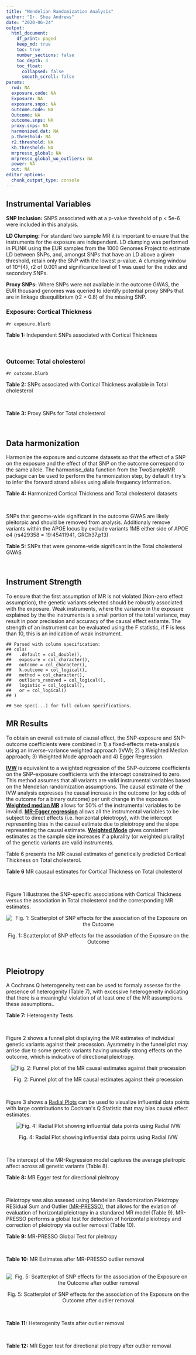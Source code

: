 ```yaml
---
title: "Mendelian Randomization Analysis"
author: "Dr. Shea Andrews"
date: "2020-06-24"
output:
  html_document:
    df_print: paged
    keep_md: true
    toc: true
    number_sections: false
    toc_depth: 4
    toc_float:
      collapsed: false
      smooth_scroll: false
params:
  rwd: NA
  exposure.code: NA
  Exposure: NA
  exposure.snps: NA
  outcome.code: NA
  Outcome: NA
  outcome.snps: NA
  proxy.snps: NA
  harmonized.dat: NA
  p.threshold: NA
  r2.threshold: NA
  kb.threshold: NA
  mrpresso_global: NA
  mrpresso_global_wo_outliers: NA
  power: NA
  out: NA
editor_options:
  chunk_output_type: console
---
```







## Instrumental Variables
**SNP Inclusion:** SNPS associated with at a p-value threshold of p < 5e-6 were included in this analysis.
<br>

**LD Clumping:** For standard two sample MR it is important to ensure that the instruments for the exposure are independent. LD clumping was performed in PLINK using the EUR samples from the 1000 Genomes Project to estimate LD between SNPs, and, amongst SNPs that have an LD above a given threshold, retain only the SNP with the lowest p-value. A clumping window of 10^{4}, r2 of 0.001 and significance level of 1 was used for the index and secondary SNPs.
<br>

**Proxy SNPs:** Where SNPs were not available in the outcome GWAS, the EUR thousand genomes was queried to identify potential proxy SNPs that are in linkage disequilibrium (r2 > 0.8) of the missing SNP.
<br>

### Exposure: Cortical Thickness
`#r exposure.blurb`
<br>

**Table 1:** Independent SNPs associated with Cortical Thickness
<div data-pagedtable="false">
  <script data-pagedtable-source type="application/json">
{"columns":[{"label":["SNP"],"name":[1],"type":["chr"],"align":["left"]},{"label":["CHROM"],"name":[2],"type":["dbl"],"align":["right"]},{"label":["POS"],"name":[3],"type":["dbl"],"align":["right"]},{"label":["REF"],"name":[4],"type":["chr"],"align":["left"]},{"label":["ALT"],"name":[5],"type":["chr"],"align":["left"]},{"label":["AF"],"name":[6],"type":["dbl"],"align":["right"]},{"label":["BETA"],"name":[7],"type":["dbl"],"align":["right"]},{"label":["SE"],"name":[8],"type":["dbl"],"align":["right"]},{"label":["Z"],"name":[9],"type":["dbl"],"align":["right"]},{"label":["P"],"name":[10],"type":["dbl"],"align":["right"]},{"label":["N"],"name":[11],"type":["dbl"],"align":["right"]},{"label":["TRAIT"],"name":[12],"type":["chr"],"align":["left"]}],"data":[{"1":"rs1180331","2":"1","3":"40012184","4":"G","5":"A","6":"0.4610","7":"0.0039","8":"0.0008","9":"4.875000","10":"5.299e-07","11":"32872","12":"Cortical_Thickness"},{"1":"rs556204","2":"1","3":"57595583","4":"G","5":"C","6":"0.1594","7":"-0.0050","8":"0.0010","9":"-5.000000","10":"1.417e-06","11":"32441","12":"Cortical_Thickness"},{"1":"rs2002058","2":"1","3":"58561329","4":"C","5":"T","6":"0.1892","7":"0.0046","8":"0.0010","9":"4.600000","10":"1.289e-06","11":"33089","12":"Cortical_Thickness"},{"1":"rs7549825","2":"1","3":"98554409","4":"A","5":"G","6":"0.3084","7":"0.0040","8":"0.0008","9":"5.000000","10":"2.503e-06","11":"32872","12":"Cortical_Thickness"},{"1":"rs7531555","2":"1","3":"196929310","4":"C","5":"T","6":"0.2386","7":"0.0047","8":"0.0009","9":"5.222222","10":"7.662e-08","11":"32639","12":"Cortical_Thickness"},{"1":"rs6738528","2":"2","3":"27149258","4":"T","5":"A","6":"0.3984","7":"0.0045","8":"0.0008","9":"5.625000","10":"7.324e-09","11":"32872","12":"Cortical_Thickness"},{"1":"rs3770776","2":"2","3":"37150793","4":"A","5":"G","6":"0.4299","7":"0.0039","8":"0.0008","9":"4.875000","10":"3.170e-07","11":"32872","12":"Cortical_Thickness"},{"1":"rs11692435","2":"2","3":"98275354","4":"G","5":"A","6":"0.0910","7":"-0.0091","8":"0.0015","9":"-6.066667","10":"3.179e-10","11":"29128","12":"Cortical_Thickness"},{"1":"rs533577","2":"3","3":"39489651","4":"C","5":"T","6":"0.4935","7":"-0.0050","8":"0.0008","9":"-6.250000","10":"8.426e-11","11":"32872","12":"Cortical_Thickness"},{"1":"rs11708974","2":"3","3":"64395184","4":"C","5":"T","6":"0.4778","7":"0.0035","8":"0.0008","9":"4.375000","10":"4.070e-06","11":"32872","12":"Cortical_Thickness"},{"1":"rs2636563","2":"3","3":"183939044","4":"G","5":"C","6":"0.2416","7":"0.0044","8":"0.0009","9":"4.888889","10":"2.299e-06","11":"31046","12":"Cortical_Thickness"},{"1":"rs10016059","2":"4","3":"2405007","4":"T","5":"C","6":"0.3379","7":"0.0038","8":"0.0008","9":"4.750000","10":"4.994e-06","11":"32441","12":"Cortical_Thickness"},{"1":"rs7657284","2":"4","3":"39688694","4":"A","5":"C","6":"0.2465","7":"0.0044","8":"0.0009","9":"4.888890","10":"2.680e-07","11":"32872","12":"Cortical_Thickness"},{"1":"rs7683042","2":"4","3":"46999235","4":"A","5":"G","6":"0.4028","7":"-0.0036","8":"0.0008","9":"-4.500000","10":"3.852e-06","11":"32872","12":"Cortical_Thickness"},{"1":"rs13107325","2":"4","3":"103188709","4":"C","5":"T","6":"0.0707","7":"-0.0076","8":"0.0015","9":"-5.066667","10":"5.054e-07","11":"32872","12":"Cortical_Thickness"},{"1":"rs35021943","2":"4","3":"121643239","4":"A","5":"C","6":"0.2422","7":"0.0051","8":"0.0009","9":"5.666670","10":"2.979e-09","11":"32872","12":"Cortical_Thickness"},{"1":"rs40565","2":"5","3":"55828636","4":"C","5":"T","6":"0.8108","7":"0.0048","8":"0.0010","9":"4.800000","10":"5.911e-07","11":"32249","12":"Cortical_Thickness"},{"1":"rs2744449","2":"6","3":"52951185","4":"G","5":"C","6":"0.9107","7":"0.0059","8":"0.0013","9":"4.538462","10":"4.452e-06","11":"33281","12":"Cortical_Thickness"},{"1":"rs194833","2":"7","3":"103761274","4":"G","5":"T","6":"0.4771","7":"-0.0035","8":"0.0008","9":"-4.375000","10":"3.614e-06","11":"32486","12":"Cortical_Thickness"},{"1":"rs6961970","2":"7","3":"113901132","4":"C","5":"A","6":"0.2334","7":"0.0041","8":"0.0009","9":"4.555556","10":"2.411e-06","11":"32872","12":"Cortical_Thickness"},{"1":"rs724265","2":"8","3":"8219182","4":"G","5":"A","6":"0.6272","7":"0.0041","8":"0.0008","9":"5.125000","10":"1.012e-07","11":"32872","12":"Cortical_Thickness"},{"1":"rs3200031","2":"8","3":"26227484","4":"C","5":"T","6":"0.0773","7":"0.0071","8":"0.0014","9":"5.071429","10":"5.526e-07","11":"32872","12":"Cortical_Thickness"},{"1":"rs7824177","2":"8","3":"110585288","4":"A","5":"G","6":"0.1616","7":"-0.0059","8":"0.0010","9":"-5.900000","10":"8.922e-09","11":"32872","12":"Cortical_Thickness"},{"1":"rs12543282","2":"8","3":"144627241","4":"C","5":"T","6":"0.2395","7":"0.0043","8":"0.0009","9":"4.777778","10":"4.087e-06","11":"32764","12":"Cortical_Thickness"},{"1":"rs35025323","2":"10","3":"97089991","4":"T","5":"C","6":"0.1210","7":"-0.0054","8":"0.0011","9":"-4.909090","10":"1.762e-06","11":"32872","12":"Cortical_Thickness"},{"1":"rs4296031","2":"11","3":"42540012","4":"G","5":"A","6":"0.8037","7":"-0.0044","8":"0.0010","9":"-4.400000","10":"3.779e-06","11":"32486","12":"Cortical_Thickness"},{"1":"rs7957460","2":"12","3":"32945835","4":"G","5":"A","6":"0.6732","7":"-0.0037","8":"0.0008","9":"-4.625000","10":"2.960e-06","11":"32512","12":"Cortical_Thickness"},{"1":"rs12815451","2":"12","3":"51738706","4":"T","5":"C","6":"0.1519","7":"0.0070","8":"0.0015","9":"4.666670","10":"3.201e-06","11":"20004","12":"Cortical_Thickness"},{"1":"rs1558801","2":"12","3":"109036359","4":"A","5":"C","6":"0.3852","7":"-0.0041","8":"0.0009","9":"-4.555560","10":"2.204e-06","11":"30860","12":"Cortical_Thickness"},{"1":"rs4772440","2":"13","3":"102712476","4":"C","5":"T","6":"0.4224","7":"-0.0036","8":"0.0008","9":"-4.500000","10":"3.102e-06","11":"32872","12":"Cortical_Thickness"},{"1":"rs1742401","2":"16","3":"1971601","4":"G","5":"A","6":"0.3809","7":"-0.0038","8":"0.0008","9":"-4.750000","10":"7.050e-07","11":"32764","12":"Cortical_Thickness"},{"1":"rs734957","2":"17","3":"2612584","4":"G","5":"A","6":"0.2235","7":"0.0066","8":"0.0012","9":"5.500000","10":"6.126e-08","11":"22106","12":"Cortical_Thickness"},{"1":"rs11656696","2":"17","3":"10033679","4":"C","5":"A","6":"0.4288","7":"0.0040","8":"0.0008","9":"5.000000","10":"2.117e-07","11":"32512","12":"Cortical_Thickness"},{"1":"rs7215205","2":"17","3":"29818258","4":"T","5":"C","6":"0.6326","7":"-0.0036","8":"0.0008","9":"-4.500000","10":"3.115e-06","11":"32680","12":"Cortical_Thickness"},{"1":"rs2316766","2":"17","3":"43919068","4":"G","5":"T","6":"0.2098","7":"0.0069","8":"0.0011","9":"6.272727","10":"2.903e-10","11":"26063","12":"Cortical_Thickness"},{"1":"rs117826338","2":"19","3":"5904353","4":"C","5":"T","6":"0.1353","7":"0.0062","8":"0.0012","9":"5.166667","10":"9.902e-08","11":"30012","12":"Cortical_Thickness"},{"1":"rs3816046","2":"19","3":"46118127","4":"C","5":"T","6":"0.3206","7":"-0.0041","8":"0.0008","9":"-5.125000","10":"8.464e-07","11":"30344","12":"Cortical_Thickness"},{"1":"rs5994871","2":"22","3":"22091244","4":"C","5":"T","6":"0.7171","7":"0.0042","8":"0.0009","9":"4.666667","10":"8.821e-07","11":"32872","12":"Cortical_Thickness"},{"1":"rs5756894","2":"22","3":"38450136","4":"C","5":"A","6":"0.6043","7":"0.0035","8":"0.0008","9":"4.375000","10":"4.741e-06","11":"32872","12":"Cortical_Thickness"}],"options":{"columns":{"min":{},"max":[10]},"rows":{"min":[10],"max":[10]},"pages":{}}}
  </script>
</div>
<br>

### Outcome: Total cholesterol
`#r outcome.blurb`
<br>

**Table 2:** SNPs associated with Cortical Thickness avaliable in Total cholesterol
<div data-pagedtable="false">
  <script data-pagedtable-source type="application/json">
{"columns":[{"label":["SNP"],"name":[1],"type":["chr"],"align":["left"]},{"label":["CHROM"],"name":[2],"type":["dbl"],"align":["right"]},{"label":["POS"],"name":[3],"type":["dbl"],"align":["right"]},{"label":["REF"],"name":[4],"type":["chr"],"align":["left"]},{"label":["ALT"],"name":[5],"type":["chr"],"align":["left"]},{"label":["AF"],"name":[6],"type":["dbl"],"align":["right"]},{"label":["BETA"],"name":[7],"type":["dbl"],"align":["right"]},{"label":["SE"],"name":[8],"type":["dbl"],"align":["right"]},{"label":["Z"],"name":[9],"type":["dbl"],"align":["right"]},{"label":["P"],"name":[10],"type":["dbl"],"align":["right"]},{"label":["N"],"name":[11],"type":["dbl"],"align":["right"]},{"label":["TRAIT"],"name":[12],"type":["chr"],"align":["left"]}],"data":[{"1":"rs1180331","2":"NA","3":"NA","4":"NA","5":"NA","6":"NA","7":"NA","8":"NA","9":"NA","10":"NA","11":"NA","12":"NA"},{"1":"rs556204","2":"1","3":"57595583","4":"G","5":"C","6":"0.1137930","7":"-0.0011","8":"0.0074","9":"-0.1486490","10":"0.8320000","11":"94494.0","12":"Total_Cholesterol"},{"1":"rs2002058","2":"1","3":"58561329","4":"C","5":"T","6":"0.1728960","7":"0.0040","8":"0.0046","9":"0.8695652","10":"0.4161000","11":"187189.0","12":"Total_Cholesterol"},{"1":"rs7549825","2":"1","3":"98554409","4":"A","5":"G","6":"0.3432840","7":"-0.0151","8":"0.0055","9":"-2.7454500","10":"0.0269400","11":"94380.0","12":"Total_Cholesterol"},{"1":"rs7531555","2":"NA","3":"NA","4":"NA","5":"NA","6":"NA","7":"NA","8":"NA","9":"NA","10":"NA","11":"NA","12":"NA"},{"1":"rs6738528","2":"2","3":"27149258","4":"T","5":"A","6":"0.4217790","7":"0.0042","8":"0.0053","9":"0.7924528","10":"0.1880000","11":"94595.0","12":"Total_Cholesterol"},{"1":"rs3770776","2":"NA","3":"NA","4":"NA","5":"NA","6":"NA","7":"NA","8":"NA","9":"NA","10":"NA","11":"NA","12":"NA"},{"1":"rs11692435","2":"2","3":"98275354","4":"G","5":"A","6":"0.1408810","7":"-0.0018","8":"0.0087","9":"-0.2068970","10":"0.9082000","11":"94595.0","12":"Total_Cholesterol"},{"1":"rs533577","2":"3","3":"39489651","4":"C","5":"T","6":"0.4492390","7":"0.0023","8":"0.0051","9":"0.4509804","10":"0.6001000","11":"94595.0","12":"Total_Cholesterol"},{"1":"rs11708974","2":"NA","3":"NA","4":"NA","5":"NA","6":"NA","7":"NA","8":"NA","9":"NA","10":"NA","11":"NA","12":"NA"},{"1":"rs2636563","2":"NA","3":"NA","4":"NA","5":"NA","6":"NA","7":"NA","8":"NA","9":"NA","10":"NA","11":"NA","12":"NA"},{"1":"rs10016059","2":"NA","3":"NA","4":"NA","5":"NA","6":"NA","7":"NA","8":"NA","9":"NA","10":"NA","11":"NA","12":"NA"},{"1":"rs7657284","2":"4","3":"39688694","4":"A","5":"C","6":"0.2721680","7":"-0.0078","8":"0.0058","9":"-1.3448300","10":"0.2898000","11":"94595.0","12":"Total_Cholesterol"},{"1":"rs7683042","2":"4","3":"46999235","4":"A","5":"G","6":"0.3111070","7":"-0.0009","8":"0.0055","9":"-0.1636360","10":"0.7952000","11":"94595.0","12":"Total_Cholesterol"},{"1":"rs13107325","2":"4","3":"103188709","4":"C","5":"T","6":"0.0473169","7":"-0.0328","8":"0.0081","9":"-4.0493800","10":"0.0001158","11":"179512.1","12":"Total_Cholesterol"},{"1":"rs35021943","2":"NA","3":"NA","4":"NA","5":"NA","6":"NA","7":"NA","8":"NA","9":"NA","10":"NA","11":"NA","12":"NA"},{"1":"rs40565","2":"5","3":"55828636","4":"C","5":"T","6":"0.7925280","7":"-0.0013","8":"0.0066","9":"-0.1969700","10":"0.9860000","11":"94526.0","12":"Total_Cholesterol"},{"1":"rs2744449","2":"NA","3":"NA","4":"NA","5":"NA","6":"NA","7":"NA","8":"NA","9":"NA","10":"NA","11":"NA","12":"NA"},{"1":"rs194833","2":"NA","3":"NA","4":"NA","5":"NA","6":"NA","7":"NA","8":"NA","9":"NA","10":"NA","11":"NA","12":"NA"},{"1":"rs6961970","2":"NA","3":"NA","4":"NA","5":"NA","6":"NA","7":"NA","8":"NA","9":"NA","10":"NA","11":"NA","12":"NA"},{"1":"rs724265","2":"NA","3":"NA","4":"NA","5":"NA","6":"NA","7":"NA","8":"NA","9":"NA","10":"NA","11":"NA","12":"NA"},{"1":"rs3200031","2":"NA","3":"NA","4":"NA","5":"NA","6":"NA","7":"NA","8":"NA","9":"NA","10":"NA","11":"NA","12":"NA"},{"1":"rs7824177","2":"8","3":"110585288","4":"A","5":"G","6":"0.1132660","7":"-0.0102","8":"0.0069","9":"-1.4782600","10":"0.3370000","11":"94336.0","12":"Total_Cholesterol"},{"1":"rs12543282","2":"NA","3":"NA","4":"NA","5":"NA","6":"NA","7":"NA","8":"NA","9":"NA","10":"NA","11":"NA","12":"NA"},{"1":"rs35025323","2":"NA","3":"NA","4":"NA","5":"NA","6":"NA","7":"NA","8":"NA","9":"NA","10":"NA","11":"NA","12":"NA"},{"1":"rs4296031","2":"NA","3":"NA","4":"NA","5":"NA","6":"NA","7":"NA","8":"NA","9":"NA","10":"NA","11":"NA","12":"NA"},{"1":"rs7957460","2":"NA","3":"NA","4":"NA","5":"NA","6":"NA","7":"NA","8":"NA","9":"NA","10":"NA","11":"NA","12":"NA"},{"1":"rs12815451","2":"NA","3":"NA","4":"NA","5":"NA","6":"NA","7":"NA","8":"NA","9":"NA","10":"NA","11":"NA","12":"NA"},{"1":"rs1558801","2":"NA","3":"NA","4":"NA","5":"NA","6":"NA","7":"NA","8":"NA","9":"NA","10":"NA","11":"NA","12":"NA"},{"1":"rs4772440","2":"13","3":"102712476","4":"C","5":"T","6":"0.4284900","7":"-0.0048","8":"0.0053","9":"-0.9056600","10":"0.4525000","11":"93623.0","12":"Total_Cholesterol"},{"1":"rs1742401","2":"NA","3":"NA","4":"NA","5":"NA","6":"NA","7":"NA","8":"NA","9":"NA","10":"NA","11":"NA","12":"NA"},{"1":"rs734957","2":"NA","3":"NA","4":"NA","5":"NA","6":"NA","7":"NA","8":"NA","9":"NA","10":"NA","11":"NA","12":"NA"},{"1":"rs11656696","2":"17","3":"10033679","4":"C","5":"A","6":"0.4084370","7":"-0.0030","8":"0.0058","9":"-0.5172410","10":"0.9218000","11":"93067.0","12":"Total_Cholesterol"},{"1":"rs7215205","2":"NA","3":"NA","4":"NA","5":"NA","6":"NA","7":"NA","8":"NA","9":"NA","10":"NA","11":"NA","12":"NA"},{"1":"rs2316766","2":"NA","3":"NA","4":"NA","5":"NA","6":"NA","7":"NA","8":"NA","9":"NA","10":"NA","11":"NA","12":"NA"},{"1":"rs117826338","2":"NA","3":"NA","4":"NA","5":"NA","6":"NA","7":"NA","8":"NA","9":"NA","10":"NA","11":"NA","12":"NA"},{"1":"rs3816046","2":"19","3":"46118127","4":"C","5":"T","6":"0.3054140","7":"-0.0146","8":"0.0066","9":"-2.2121200","10":"0.0454700","11":"77530.0","12":"Total_Cholesterol"},{"1":"rs5994871","2":"NA","3":"NA","4":"NA","5":"NA","6":"NA","7":"NA","8":"NA","9":"NA","10":"NA","11":"NA","12":"NA"},{"1":"rs5756894","2":"NA","3":"NA","4":"NA","5":"NA","6":"NA","7":"NA","8":"NA","9":"NA","10":"NA","11":"NA","12":"NA"}],"options":{"columns":{"min":{},"max":[10]},"rows":{"min":[10],"max":[10]},"pages":{}}}
  </script>
</div>
<br>

**Table 3:** Proxy SNPs for Total cholesterol
<div data-pagedtable="false">
  <script data-pagedtable-source type="application/json">
{"columns":[{"label":["target_snp"],"name":[1],"type":["chr"],"align":["left"]},{"label":["proxy_snp"],"name":[2],"type":["chr"],"align":["left"]},{"label":["ld.r2"],"name":[3],"type":["dbl"],"align":["right"]},{"label":["Dprime"],"name":[4],"type":["dbl"],"align":["right"]},{"label":["PHASE"],"name":[5],"type":["chr"],"align":["left"]},{"label":["X12"],"name":[6],"type":["lgl"],"align":["right"]},{"label":["CHROM"],"name":[7],"type":["dbl"],"align":["right"]},{"label":["POS"],"name":[8],"type":["dbl"],"align":["right"]},{"label":["REF.proxy"],"name":[9],"type":["chr"],"align":["left"]},{"label":["ALT.proxy"],"name":[10],"type":["chr"],"align":["left"]},{"label":["AF"],"name":[11],"type":["dbl"],"align":["right"]},{"label":["BETA"],"name":[12],"type":["dbl"],"align":["right"]},{"label":["SE"],"name":[13],"type":["dbl"],"align":["right"]},{"label":["Z"],"name":[14],"type":["dbl"],"align":["right"]},{"label":["P"],"name":[15],"type":["dbl"],"align":["right"]},{"label":["N"],"name":[16],"type":["dbl"],"align":["right"]},{"label":["TRAIT"],"name":[17],"type":["chr"],"align":["left"]},{"label":["ref"],"name":[18],"type":["chr"],"align":["left"]},{"label":["ref.proxy"],"name":[19],"type":["chr"],"align":["left"]},{"label":["alt"],"name":[20],"type":["chr"],"align":["left"]},{"label":["alt.proxy"],"name":[21],"type":["chr"],"align":["left"]},{"label":["ALT"],"name":[22],"type":["chr"],"align":["left"]},{"label":["REF"],"name":[23],"type":["chr"],"align":["left"]},{"label":["proxy.outcome"],"name":[24],"type":["lgl"],"align":["right"]}],"data":[{"1":"rs7531555","2":"rs4085749","3":"1.000000","4":"1.000000","5":"TT/CC","6":"NA","7":"1","8":"196920148","9":"C","10":"T","11":"0.249818","12":"0.0128","13":"0.0060","14":"2.13333333","15":"0.1041000","16":"94595","17":"Total_Cholesterol","18":"T","19":"T","20":"C","21":"C","22":"T","23":"C","24":"TRUE"},{"1":"rs3770776","2":"rs888083","3":"0.856718","4":"0.929358","5":"GT/AC","6":"NA","7":"2","8":"37117073","9":"C","10":"T","11":"0.424528","12":"-0.0090","13":"0.0051","14":"-1.76471000","15":"0.2140000","16":"94595","17":"Total_Cholesterol","18":"G","19":"T","20":"A","21":"C","22":"G","23":"A","24":"TRUE"},{"1":"rs2636563","2":"rs13315366","3":"0.831668","4":"0.993562","5":"CT/GC","6":"NA","7":"3","8":"183940200","9":"C","10":"T","11":"0.205666","12":"0.0029","13":"0.0089","14":"0.32584270","15":"0.6754000","16":"94595","17":"Total_Cholesterol","18":"C","19":"T","20":"G","21":"C","22":"C","23":"G","24":"TRUE"},{"1":"rs10016059","2":"rs4257708","3":"0.826687","4":"0.990109","5":"CA/TG","6":"NA","7":"4","8":"2385384","9":"G","10":"A","11":"0.428780","12":"-0.0042","13":"0.0052","14":"-0.80769200","15":"0.4378000","16":"94593","17":"Total_Cholesterol","18":"C","19":"A","20":"T","21":"G","22":"C","23":"T","24":"TRUE"},{"1":"rs35021943","2":"rs11721741","3":"0.926024","4":"0.970667","5":"CG/AA","6":"NA","7":"4","8":"121629986","9":"A","10":"G","11":"0.224764","12":"-0.0007","13":"0.0059","14":"-0.11864400","15":"0.5696000","16":"94595","17":"Total_Cholesterol","18":"C","19":"G","20":"A","21":"A","22":"C","23":"A","24":"TRUE"},{"1":"rs2744449","2":"rs222451","3":"0.988497","4":"1.000000","5":"GC/CG","6":"NA","7":"6","8":"52909609","9":"C","10":"G","11":"0.885118","12":"-0.0050","13":"0.0090","14":"-0.55555600","15":"0.6740000","16":"91525","17":"Total_Cholesterol","18":"G","19":"C","20":"C","21":"G","22":"C","23":"G","24":"TRUE"},{"1":"rs194833","2":"rs194834","3":"0.996031","4":"1.000000","5":"GG/TA","6":"NA","7":"7","8":"103762313","9":"G","10":"A","11":"0.482583","12":"-0.0033","13":"0.0051","14":"-0.64705900","15":"0.4474000","16":"94595","17":"Total_Cholesterol","18":"G","19":"G","20":"T","21":"A","22":"T","23":"G","24":"TRUE"},{"1":"rs724265","2":"rs4840932","3":"0.925904","4":"0.995533","5":"GG/AT","6":"NA","7":"8","8":"8209191","9":"G","10":"T","11":"0.574135","12":"0.0002","13":"0.0053","14":"0.03773585","15":"0.8087000","16":"94595","17":"Total_Cholesterol","18":"G","19":"G","20":"A","21":"T","22":"A","23":"G","24":"TRUE"},{"1":"rs3200031","2":"rs17055142","3":"1.000000","4":"1.000000","5":"TT/CC","6":"NA","7":"8","8":"26201601","9":"C","10":"T","11":"0.046790","12":"0.0180","13":"0.0099","14":"1.81818182","15":"0.1380000","16":"89529","17":"Total_Cholesterol","18":"T","19":"T","20":"C","21":"C","22":"T","23":"C","24":"TRUE"},{"1":"rs12543282","2":"rs7837369","3":"0.871553","4":"0.952496","5":"TT/CG","6":"NA","7":"8","8":"144605598","9":"G","10":"T","11":"0.214130","12":"0.0069","13":"0.0061","14":"1.13114754","15":"0.2005000","16":"94595","17":"Total_Cholesterol","18":"T","19":"T","20":"C","21":"G","22":"T","23":"C","24":"TRUE"},{"1":"rs35025323","2":"rs7085635","3":"1.000000","4":"1.000000","5":"CT/TC","6":"NA","7":"10","8":"97087522","9":"C","10":"T","11":"0.127137","12":"-0.0007","13":"0.0078","14":"-0.08974360","15":"0.9420000","16":"94595","17":"Total_Cholesterol","18":"C","19":"T","20":"T","21":"C","22":"C","23":"T","24":"TRUE"},{"1":"rs4296031","2":"rs6485318","3":"0.920459","4":"1.000000","5":"GG/AA","6":"NA","7":"11","8":"42511130","9":"G","10":"A","11":"0.787785","12":"0.0088","13":"0.0067","14":"1.31343284","15":"0.1931000","16":"94595","17":"Total_Cholesterol","18":"G","19":"G","20":"A","21":"A","22":"A","23":"G","24":"TRUE"},{"1":"rs7957460","2":"rs12612","3":"1.000000","4":"1.000000","5":"GG/AC","6":"NA","7":"12","8":"32945107","9":"G","10":"C","11":"0.660196","12":"0.0078","13":"0.0055","14":"1.41818182","15":"0.3324000","16":"94595","17":"Total_Cholesterol","18":"G","19":"G","20":"A","21":"C","22":"A","23":"G","24":"TRUE"},{"1":"rs1558801","2":"rs7300215","3":"0.811396","4":"0.952704","5":"CA/AG","6":"NA","7":"12","8":"109089394","9":"G","10":"A","11":"0.399416","12":"0.0169","13":"0.0055","14":"3.07272727","15":"0.0019370","16":"94594","17":"Total_Cholesterol","18":"C","19":"A","20":"A","21":"G","22":"C","23":"A","24":"TRUE"},{"1":"rs1742401","2":"rs2974863","3":"0.934600","4":"0.982930","5":"AG/GC","6":"NA","7":"16","8":"1963152","9":"C","10":"G","11":"0.434838","12":"-0.0172","13":"0.0053","14":"-3.24528000","15":"0.0008216","16":"93067","17":"Total_Cholesterol","18":"A","19":"G","20":"G","21":"C","22":"A","23":"G","24":"TRUE"},{"1":"rs7215205","2":"rs2097719","3":"0.830986","4":"0.935708","5":"TG/CA","6":"NA","7":"17","8":"29827429","9":"G","10":"A","11":"0.608000","12":"0.0092","13":"0.0056","14":"1.64285714","15":"0.0594900","16":"93067","17":"Total_Cholesterol","18":"T","19":"G","20":"C","21":"A","22":"C","23":"T","24":"TRUE"},{"1":"rs2316766","2":"rs17687534","3":"0.989115","4":"1.000000","5":"TC/GT","6":"NA","7":"17","8":"43749579","9":"T","10":"C","11":"0.147123","12":"0.0075","13":"0.0064","14":"1.17187500","15":"0.1361000","16":"91559","17":"Total_Cholesterol","18":"T","19":"C","20":"G","21":"T","22":"T","23":"G","24":"TRUE"},{"1":"rs5756894","2":"rs4821733","3":"0.899090","4":"1.000000","5":"CG/AA","6":"NA","7":"22","8":"38449394","9":"G","10":"A","11":"0.571869","12":"0.0049","13":"0.0052","14":"0.94230769","15":"0.2872000","16":"92954","17":"Total_Cholesterol","18":"C","19":"G","20":"A","21":"A","22":"A","23":"C","24":"TRUE"},{"1":"rs1180331","2":"NA","3":"NA","4":"NA","5":"NA","6":"NA","7":"NA","8":"NA","9":"NA","10":"NA","11":"NA","12":"NA","13":"NA","14":"NA","15":"NA","16":"NA","17":"NA","18":"NA","19":"NA","20":"NA","21":"NA","22":"NA","23":"NA","24":"NA"},{"1":"rs11708974","2":"NA","3":"NA","4":"NA","5":"NA","6":"NA","7":"NA","8":"NA","9":"NA","10":"NA","11":"NA","12":"NA","13":"NA","14":"NA","15":"NA","16":"NA","17":"NA","18":"NA","19":"NA","20":"NA","21":"NA","22":"NA","23":"NA","24":"NA"},{"1":"rs6961970","2":"NA","3":"NA","4":"NA","5":"NA","6":"NA","7":"NA","8":"NA","9":"NA","10":"NA","11":"NA","12":"NA","13":"NA","14":"NA","15":"NA","16":"NA","17":"NA","18":"NA","19":"NA","20":"NA","21":"NA","22":"NA","23":"NA","24":"NA"},{"1":"rs12815451","2":"NA","3":"NA","4":"NA","5":"NA","6":"NA","7":"NA","8":"NA","9":"NA","10":"NA","11":"NA","12":"NA","13":"NA","14":"NA","15":"NA","16":"NA","17":"NA","18":"NA","19":"NA","20":"NA","21":"NA","22":"NA","23":"NA","24":"NA"},{"1":"rs734957","2":"NA","3":"NA","4":"NA","5":"NA","6":"NA","7":"NA","8":"NA","9":"NA","10":"NA","11":"NA","12":"NA","13":"NA","14":"NA","15":"NA","16":"NA","17":"NA","18":"NA","19":"NA","20":"NA","21":"NA","22":"NA","23":"NA","24":"NA"},{"1":"rs117826338","2":"NA","3":"NA","4":"NA","5":"NA","6":"NA","7":"NA","8":"NA","9":"NA","10":"NA","11":"NA","12":"NA","13":"NA","14":"NA","15":"NA","16":"NA","17":"NA","18":"NA","19":"NA","20":"NA","21":"NA","22":"NA","23":"NA","24":"NA"},{"1":"rs5994871","2":"NA","3":"NA","4":"NA","5":"NA","6":"NA","7":"NA","8":"NA","9":"NA","10":"NA","11":"NA","12":"NA","13":"NA","14":"NA","15":"NA","16":"NA","17":"NA","18":"NA","19":"NA","20":"NA","21":"NA","22":"NA","23":"NA","24":"NA"}],"options":{"columns":{"min":{},"max":[10]},"rows":{"min":[10],"max":[10]},"pages":{}}}
  </script>
</div>
<br>

## Data harmonization
Harmonize the exposure and outcome datasets so that the effect of a SNP on the exposure and the effect of that SNP on the outcome correspond to the same allele. The harmonise_data function from the TwoSampleMR package can be used to perform the harmonization step, by default it try's to infer the forward strand alleles using allele frequency information.
<br>

**Table 4:** Harmonized Cortical Thickness and Total cholesterol datasets
<div data-pagedtable="false">
  <script data-pagedtable-source type="application/json">
{"columns":[{"label":["SNP"],"name":[1],"type":["chr"],"align":["left"]},{"label":["effect_allele.exposure"],"name":[2],"type":["chr"],"align":["left"]},{"label":["other_allele.exposure"],"name":[3],"type":["chr"],"align":["left"]},{"label":["effect_allele.outcome"],"name":[4],"type":["chr"],"align":["left"]},{"label":["other_allele.outcome"],"name":[5],"type":["chr"],"align":["left"]},{"label":["beta.exposure"],"name":[6],"type":["dbl"],"align":["right"]},{"label":["beta.outcome"],"name":[7],"type":["dbl"],"align":["right"]},{"label":["eaf.exposure"],"name":[8],"type":["dbl"],"align":["right"]},{"label":["eaf.outcome"],"name":[9],"type":["dbl"],"align":["right"]},{"label":["remove"],"name":[10],"type":["lgl"],"align":["right"]},{"label":["palindromic"],"name":[11],"type":["lgl"],"align":["right"]},{"label":["ambiguous"],"name":[12],"type":["lgl"],"align":["right"]},{"label":["id.outcome"],"name":[13],"type":["chr"],"align":["left"]},{"label":["chr.outcome"],"name":[14],"type":["dbl"],"align":["right"]},{"label":["pos.outcome"],"name":[15],"type":["dbl"],"align":["right"]},{"label":["se.outcome"],"name":[16],"type":["dbl"],"align":["right"]},{"label":["z.outcome"],"name":[17],"type":["dbl"],"align":["right"]},{"label":["pval.outcome"],"name":[18],"type":["dbl"],"align":["right"]},{"label":["samplesize.outcome"],"name":[19],"type":["dbl"],"align":["right"]},{"label":["outcome"],"name":[20],"type":["chr"],"align":["left"]},{"label":["mr_keep.outcome"],"name":[21],"type":["lgl"],"align":["right"]},{"label":["pval_origin.outcome"],"name":[22],"type":["chr"],"align":["left"]},{"label":["proxy.outcome"],"name":[23],"type":["lgl"],"align":["right"]},{"label":["target_snp.outcome"],"name":[24],"type":["chr"],"align":["left"]},{"label":["proxy_snp.outcome"],"name":[25],"type":["chr"],"align":["left"]},{"label":["target_a1.outcome"],"name":[26],"type":["chr"],"align":["left"]},{"label":["target_a2.outcome"],"name":[27],"type":["chr"],"align":["left"]},{"label":["proxy_a1.outcome"],"name":[28],"type":["chr"],"align":["left"]},{"label":["proxy_a2.outcome"],"name":[29],"type":["chr"],"align":["left"]},{"label":["chr.exposure"],"name":[30],"type":["dbl"],"align":["right"]},{"label":["pos.exposure"],"name":[31],"type":["dbl"],"align":["right"]},{"label":["se.exposure"],"name":[32],"type":["dbl"],"align":["right"]},{"label":["z.exposure"],"name":[33],"type":["dbl"],"align":["right"]},{"label":["pval.exposure"],"name":[34],"type":["dbl"],"align":["right"]},{"label":["samplesize.exposure"],"name":[35],"type":["dbl"],"align":["right"]},{"label":["exposure"],"name":[36],"type":["chr"],"align":["left"]},{"label":["mr_keep.exposure"],"name":[37],"type":["lgl"],"align":["right"]},{"label":["pval_origin.exposure"],"name":[38],"type":["chr"],"align":["left"]},{"label":["id.exposure"],"name":[39],"type":["chr"],"align":["left"]},{"label":["action"],"name":[40],"type":["dbl"],"align":["right"]},{"label":["mr_keep"],"name":[41],"type":["lgl"],"align":["right"]},{"label":["pleitropy_keep"],"name":[42],"type":["lgl"],"align":["right"]},{"label":["pt"],"name":[43],"type":["dbl"],"align":["right"]},{"label":["mrpresso_RSSobs"],"name":[44],"type":["dbl"],"align":["right"]},{"label":["mrpresso_pval"],"name":[45],"type":["chr"],"align":["left"]},{"label":["mrpresso_keep"],"name":[46],"type":["lgl"],"align":["right"]}],"data":[{"1":"rs10016059","2":"C","3":"T","4":"C","5":"T","6":"0.0038","7":"-0.0042","8":"0.3379","9":"0.4287800","10":"FALSE","11":"FALSE","12":"FALSE","13":"afMIzu","14":"4","15":"2385384","16":"0.0052","17":"-0.80769200","18":"0.4378000","19":"94593.0","20":"Willer2013tc","21":"TRUE","22":"reported","23":"TRUE","24":"rs10016059","25":"rs4257708","26":"C","27":"T","28":"A","29":"G","30":"4","31":"2405007","32":"0.0008","33":"4.750000","34":"4.994e-06","35":"32441","36":"Grasby2020thickness","37":"TRUE","38":"reported","39":"4eYLpv","40":"2","41":"TRUE","42":"TRUE","43":"5e-06","44":"2.744975e-05","45":"1","46":"TRUE"},{"1":"rs11656696","2":"A","3":"C","4":"A","5":"C","6":"0.0040","7":"-0.0030","8":"0.4288","9":"0.4084370","10":"FALSE","11":"FALSE","12":"FALSE","13":"afMIzu","14":"17","15":"10033679","16":"0.0058","17":"-0.51724100","18":"0.9218000","19":"93067.0","20":"Willer2013tc","21":"TRUE","22":"reported","23":"NA","24":"NA","25":"NA","26":"NA","27":"NA","28":"NA","29":"NA","30":"17","31":"10033679","32":"0.0008","33":"5.000000","34":"2.117e-07","35":"32512","36":"Grasby2020thickness","37":"TRUE","38":"reported","39":"4eYLpv","40":"2","41":"TRUE","42":"TRUE","43":"5e-06","44":"1.629255e-05","45":"1","46":"TRUE"},{"1":"rs11692435","2":"A","3":"G","4":"A","5":"G","6":"-0.0091","7":"-0.0018","8":"0.0910","9":"0.1408810","10":"FALSE","11":"FALSE","12":"FALSE","13":"afMIzu","14":"2","15":"98275354","16":"0.0087","17":"-0.20689700","18":"0.9082000","19":"94595.0","20":"Willer2013tc","21":"TRUE","22":"reported","23":"NA","24":"NA","25":"NA","26":"NA","27":"NA","28":"NA","29":"NA","30":"2","31":"98275354","32":"0.0015","33":"-6.066667","34":"3.179e-10","35":"29128","36":"Grasby2020thickness","37":"TRUE","38":"reported","39":"4eYLpv","40":"2","41":"TRUE","42":"TRUE","43":"5e-06","44":"1.109913e-07","45":"1","46":"TRUE"},{"1":"rs12543282","2":"T","3":"C","4":"T","5":"C","6":"0.0043","7":"0.0069","8":"0.2395","9":"0.2141300","10":"FALSE","11":"FALSE","12":"FALSE","13":"afMIzu","14":"8","15":"144605598","16":"0.0061","17":"1.13114754","18":"0.2005000","19":"94595.0","20":"Willer2013tc","21":"TRUE","22":"reported","23":"TRUE","24":"rs12543282","25":"rs7837369","26":"T","27":"C","28":"T","29":"G","30":"8","31":"144627241","32":"0.0009","33":"4.777778","34":"4.087e-06","35":"32764","36":"Grasby2020thickness","37":"TRUE","38":"reported","39":"4eYLpv","40":"2","41":"TRUE","42":"TRUE","43":"5e-06","44":"3.685705e-05","45":"1","46":"TRUE"},{"1":"rs13107325","2":"T","3":"C","4":"T","5":"C","6":"-0.0076","7":"-0.0328","8":"0.0707","9":"0.0473169","10":"FALSE","11":"FALSE","12":"FALSE","13":"afMIzu","14":"4","15":"103188709","16":"0.0081","17":"-4.04938000","18":"0.0001158","19":"179512.1","20":"Willer2013tc","21":"TRUE","22":"reported","23":"NA","24":"NA","25":"NA","26":"NA","27":"NA","28":"NA","29":"NA","30":"4","31":"103188709","32":"0.0015","33":"-5.066667","34":"5.054e-07","35":"32872","36":"Grasby2020thickness","37":"TRUE","38":"reported","39":"4eYLpv","40":"2","41":"TRUE","42":"TRUE","43":"5e-06","44":"1.065935e-03","45":"<0.03","46":"FALSE"},{"1":"rs1558801","2":"C","3":"A","4":"C","5":"A","6":"-0.0041","7":"0.0169","8":"0.3852","9":"0.3994160","10":"FALSE","11":"FALSE","12":"FALSE","13":"afMIzu","14":"12","15":"109089394","16":"0.0055","17":"3.07272727","18":"0.0019370","19":"94594.0","20":"Willer2013tc","21":"TRUE","22":"reported","23":"TRUE","24":"rs1558801","25":"rs7300215","26":"C","27":"A","28":"A","29":"G","30":"12","31":"109036359","32":"0.0009","33":"-4.555560","34":"2.204e-06","35":"30860","36":"Grasby2020thickness","37":"TRUE","38":"reported","39":"4eYLpv","40":"2","41":"TRUE","42":"TRUE","43":"5e-06","44":"3.395379e-04","45":"<0.03","46":"FALSE"},{"1":"rs1742401","2":"A","3":"G","4":"A","5":"G","6":"-0.0038","7":"-0.0172","8":"0.3809","9":"0.4348380","10":"FALSE","11":"FALSE","12":"FALSE","13":"afMIzu","14":"16","15":"1963152","16":"0.0053","17":"-3.24528000","18":"0.0008216","19":"93067.0","20":"Willer2013tc","21":"TRUE","22":"reported","23":"TRUE","24":"rs1742401","25":"rs2974863","26":"A","27":"G","28":"G","29":"C","30":"16","31":"1971601","32":"0.0008","33":"-4.750000","34":"7.050e-07","35":"32764","36":"Grasby2020thickness","37":"TRUE","38":"reported","39":"4eYLpv","40":"2","41":"TRUE","42":"TRUE","43":"5e-06","44":"2.823253e-04","45":"0.03","46":"FALSE"},{"1":"rs194833","2":"T","3":"G","4":"T","5":"G","6":"-0.0035","7":"-0.0033","8":"0.4771","9":"0.4825830","10":"FALSE","11":"FALSE","12":"FALSE","13":"afMIzu","14":"7","15":"103762313","16":"0.0051","17":"-0.64705900","18":"0.4474000","19":"94595.0","20":"Willer2013tc","21":"TRUE","22":"reported","23":"TRUE","24":"rs194833","25":"rs194834","26":"T","27":"G","28":"A","29":"G","30":"7","31":"103761274","32":"0.0008","33":"-4.375000","34":"3.614e-06","35":"32486","36":"Grasby2020thickness","37":"TRUE","38":"reported","39":"4eYLpv","40":"2","41":"TRUE","42":"TRUE","43":"5e-06","44":"6.527809e-06","45":"1","46":"TRUE"},{"1":"rs2002058","2":"T","3":"C","4":"T","5":"C","6":"0.0046","7":"0.0040","8":"0.1892","9":"0.1728960","10":"FALSE","11":"FALSE","12":"FALSE","13":"afMIzu","14":"1","15":"58561329","16":"0.0046","17":"0.86956522","18":"0.4161000","19":"187189.0","20":"Willer2013tc","21":"TRUE","22":"reported","23":"NA","24":"NA","25":"NA","26":"NA","27":"NA","28":"NA","29":"NA","30":"1","31":"58561329","32":"0.0010","33":"4.600000","34":"1.289e-06","35":"33089","36":"Grasby2020thickness","37":"TRUE","38":"reported","39":"4eYLpv","40":"2","41":"TRUE","42":"TRUE","43":"5e-06","44":"9.649612e-06","45":"1","46":"TRUE"},{"1":"rs2316766","2":"T","3":"G","4":"T","5":"G","6":"0.0069","7":"0.0075","8":"0.2098","9":"0.1471230","10":"FALSE","11":"FALSE","12":"FALSE","13":"afMIzu","14":"17","15":"43749579","16":"0.0064","17":"1.17187500","18":"0.1361000","19":"91559.0","20":"Willer2013tc","21":"TRUE","22":"reported","23":"TRUE","24":"rs2316766","25":"rs17687534","26":"T","27":"G","28":"C","29":"T","30":"17","31":"43919068","32":"0.0011","33":"6.272727","34":"2.903e-10","35":"26063","36":"Grasby2020thickness","37":"TRUE","38":"reported","39":"4eYLpv","40":"2","41":"TRUE","42":"TRUE","43":"5e-06","44":"3.981199e-05","45":"1","46":"TRUE"},{"1":"rs2636563","2":"C","3":"G","4":"C","5":"G","6":"0.0044","7":"0.0029","8":"0.2416","9":"0.2056660","10":"FALSE","11":"TRUE","12":"FALSE","13":"afMIzu","14":"3","15":"183940200","16":"0.0089","17":"0.32584270","18":"0.6754000","19":"94595.0","20":"Willer2013tc","21":"TRUE","22":"reported","23":"TRUE","24":"rs2636563","25":"rs13315366","26":"C","27":"G","28":"T","29":"C","30":"3","31":"183939044","32":"0.0009","33":"4.888889","34":"2.299e-06","35":"31046","36":"Grasby2020thickness","37":"TRUE","38":"reported","39":"4eYLpv","40":"2","41":"TRUE","42":"TRUE","43":"5e-06","44":"3.627508e-06","45":"1","46":"TRUE"},{"1":"rs2744449","2":"C","3":"G","4":"C","5":"G","6":"0.0059","7":"-0.0050","8":"0.9107","9":"0.8851180","10":"FALSE","11":"TRUE","12":"FALSE","13":"afMIzu","14":"6","15":"52909609","16":"0.0090","17":"-0.55555600","18":"0.6740000","19":"91525.0","20":"Willer2013tc","21":"TRUE","22":"reported","23":"TRUE","24":"rs2744449","25":"rs222451","26":"C","27":"G","28":"G","29":"C","30":"6","31":"52951185","32":"0.0013","33":"4.538462","34":"4.452e-06","35":"33281","36":"Grasby2020thickness","37":"TRUE","38":"reported","39":"4eYLpv","40":"2","41":"TRUE","42":"TRUE","43":"5e-06","44":"4.260434e-05","45":"1","46":"TRUE"},{"1":"rs3200031","2":"T","3":"C","4":"T","5":"C","6":"0.0071","7":"0.0180","8":"0.0773","9":"0.0467900","10":"FALSE","11":"FALSE","12":"FALSE","13":"afMIzu","14":"8","15":"26201601","16":"0.0099","17":"1.81818182","18":"0.1380000","19":"89529.0","20":"Willer2013tc","21":"TRUE","22":"reported","23":"TRUE","24":"rs3200031","25":"rs17055142","26":"T","27":"C","28":"T","29":"C","30":"8","31":"26227484","32":"0.0014","33":"5.071429","34":"5.526e-07","35":"32872","36":"Grasby2020thickness","37":"TRUE","38":"reported","39":"4eYLpv","40":"2","41":"TRUE","42":"TRUE","43":"5e-06","44":"2.835071e-04","45":"1","46":"TRUE"},{"1":"rs35021943","2":"C","3":"A","4":"C","5":"A","6":"0.0051","7":"-0.0007","8":"0.2422","9":"0.2247640","10":"FALSE","11":"FALSE","12":"FALSE","13":"afMIzu","14":"4","15":"121629986","16":"0.0059","17":"-0.11864400","18":"0.5696000","19":"94595.0","20":"Willer2013tc","21":"TRUE","22":"reported","23":"TRUE","24":"rs35021943","25":"rs11721741","26":"C","27":"A","28":"G","29":"A","30":"4","31":"121643239","32":"0.0009","33":"5.666670","34":"2.979e-09","35":"32872","36":"Grasby2020thickness","37":"TRUE","38":"reported","39":"4eYLpv","40":"2","41":"TRUE","42":"TRUE","43":"5e-06","44":"3.867140e-06","45":"1","46":"TRUE"},{"1":"rs35025323","2":"C","3":"T","4":"C","5":"T","6":"-0.0054","7":"-0.0007","8":"0.1210","9":"0.1271370","10":"FALSE","11":"FALSE","12":"FALSE","13":"afMIzu","14":"10","15":"97087522","16":"0.0078","17":"-0.08974360","18":"0.9420000","19":"94595.0","20":"Willer2013tc","21":"TRUE","22":"reported","23":"TRUE","24":"rs35025323","25":"rs7085635","26":"C","27":"T","28":"T","29":"C","30":"10","31":"97089991","32":"0.0011","33":"-4.909090","34":"1.762e-06","35":"32872","36":"Grasby2020thickness","37":"TRUE","38":"reported","39":"4eYLpv","40":"2","41":"TRUE","42":"TRUE","43":"5e-06","44":"3.237541e-07","45":"1","46":"TRUE"},{"1":"rs3770776","2":"G","3":"A","4":"G","5":"A","6":"0.0039","7":"-0.0090","8":"0.4299","9":"0.4245280","10":"FALSE","11":"FALSE","12":"FALSE","13":"afMIzu","14":"2","15":"37117073","16":"0.0051","17":"-1.76471000","18":"0.2140000","19":"94595.0","20":"Willer2013tc","21":"TRUE","22":"reported","23":"TRUE","24":"rs3770776","25":"rs888083","26":"G","27":"A","28":"T","29":"C","30":"2","31":"37150793","32":"0.0008","33":"4.875000","34":"3.170e-07","35":"32872","36":"Grasby2020thickness","37":"TRUE","38":"reported","39":"4eYLpv","40":"2","41":"TRUE","42":"TRUE","43":"5e-06","44":"1.048896e-04","45":"1","46":"TRUE"},{"1":"rs3816046","2":"T","3":"C","4":"T","5":"C","6":"-0.0041","7":"-0.0146","8":"0.3206","9":"0.3054140","10":"FALSE","11":"FALSE","12":"FALSE","13":"afMIzu","14":"19","15":"46118127","16":"0.0066","17":"-2.21212000","18":"0.0454700","19":"77530.0","20":"Willer2013tc","21":"TRUE","22":"reported","23":"NA","24":"NA","25":"NA","26":"NA","27":"NA","28":"NA","29":"NA","30":"19","31":"46118127","32":"0.0008","33":"-5.125000","34":"8.464e-07","35":"30344","36":"Grasby2020thickness","37":"TRUE","38":"reported","39":"4eYLpv","40":"2","41":"TRUE","42":"FALSE","43":"5e-06","44":"NA","45":"NA","46":"NA"},{"1":"rs40565","2":"T","3":"C","4":"T","5":"C","6":"0.0048","7":"-0.0013","8":"0.8108","9":"0.7925280","10":"FALSE","11":"FALSE","12":"FALSE","13":"afMIzu","14":"5","15":"55828636","16":"0.0066","17":"-0.19697000","18":"0.9860000","19":"94526.0","20":"Willer2013tc","21":"TRUE","22":"reported","23":"NA","24":"NA","25":"NA","26":"NA","27":"NA","28":"NA","29":"NA","30":"5","31":"55828636","32":"0.0010","33":"4.800000","34":"5.911e-07","35":"32249","36":"Grasby2020thickness","37":"TRUE","38":"reported","39":"4eYLpv","40":"2","41":"TRUE","42":"TRUE","43":"5e-06","44":"6.191404e-06","45":"1","46":"TRUE"},{"1":"rs4296031","2":"A","3":"G","4":"A","5":"G","6":"-0.0044","7":"0.0088","8":"0.8037","9":"0.7877850","10":"FALSE","11":"FALSE","12":"FALSE","13":"afMIzu","14":"11","15":"42511130","16":"0.0067","17":"1.31343284","18":"0.1931000","19":"94595.0","20":"Willer2013tc","21":"TRUE","22":"reported","23":"TRUE","24":"rs4296031","25":"rs6485318","26":"A","27":"G","28":"A","29":"G","30":"11","31":"42540012","32":"0.0010","33":"-4.400000","34":"3.779e-06","35":"32486","36":"Grasby2020thickness","37":"TRUE","38":"reported","39":"4eYLpv","40":"2","41":"TRUE","42":"TRUE","43":"5e-06","44":"1.013072e-04","45":"1","46":"TRUE"},{"1":"rs4772440","2":"T","3":"C","4":"T","5":"C","6":"-0.0036","7":"-0.0048","8":"0.4224","9":"0.4284900","10":"FALSE","11":"FALSE","12":"FALSE","13":"afMIzu","14":"13","15":"102712476","16":"0.0053","17":"-0.90566000","18":"0.4525000","19":"93623.0","20":"Willer2013tc","21":"TRUE","22":"reported","23":"NA","24":"NA","25":"NA","26":"NA","27":"NA","28":"NA","29":"NA","30":"13","31":"102712476","32":"0.0008","33":"-4.500000","34":"3.102e-06","35":"32872","36":"Grasby2020thickness","37":"TRUE","38":"reported","39":"4eYLpv","40":"2","41":"TRUE","42":"TRUE","43":"5e-06","44":"1.656152e-05","45":"1","46":"TRUE"},{"1":"rs533577","2":"T","3":"C","4":"T","5":"C","6":"-0.0050","7":"0.0023","8":"0.4935","9":"0.4492390","10":"FALSE","11":"FALSE","12":"FALSE","13":"afMIzu","14":"3","15":"39489651","16":"0.0051","17":"0.45098039","18":"0.6001000","19":"94595.0","20":"Willer2013tc","21":"TRUE","22":"reported","23":"NA","24":"NA","25":"NA","26":"NA","27":"NA","28":"NA","29":"NA","30":"3","31":"39489651","32":"0.0008","33":"-6.250000","34":"8.426e-11","35":"32872","36":"Grasby2020thickness","37":"TRUE","38":"reported","39":"4eYLpv","40":"2","41":"TRUE","42":"TRUE","43":"5e-06","44":"1.338211e-05","45":"1","46":"TRUE"},{"1":"rs556204","2":"C","3":"G","4":"C","5":"G","6":"-0.0050","7":"-0.0011","8":"0.1594","9":"0.1137930","10":"FALSE","11":"TRUE","12":"FALSE","13":"afMIzu","14":"1","15":"57595583","16":"0.0074","17":"-0.14864900","18":"0.8320000","19":"94494.0","20":"Willer2013tc","21":"TRUE","22":"reported","23":"NA","24":"NA","25":"NA","26":"NA","27":"NA","28":"NA","29":"NA","30":"1","31":"57595583","32":"0.0010","33":"-5.000000","34":"1.417e-06","35":"32441","36":"Grasby2020thickness","37":"TRUE","38":"reported","39":"4eYLpv","40":"2","41":"TRUE","42":"TRUE","43":"5e-06","44":"3.896512e-09","45":"1","46":"TRUE"},{"1":"rs5756894","2":"A","3":"C","4":"A","5":"C","6":"0.0035","7":"0.0049","8":"0.6043","9":"0.5718690","10":"FALSE","11":"FALSE","12":"FALSE","13":"afMIzu","14":"22","15":"38449394","16":"0.0052","17":"0.94230769","18":"0.2872000","19":"92954.0","20":"Willer2013tc","21":"TRUE","22":"reported","23":"TRUE","24":"rs5756894","25":"rs4821733","26":"A","27":"C","28":"A","29":"G","30":"22","31":"38450136","32":"0.0008","33":"4.375000","34":"4.741e-06","35":"32872","36":"Grasby2020thickness","37":"TRUE","38":"reported","39":"4eYLpv","40":"2","41":"TRUE","42":"TRUE","43":"5e-06","44":"1.759014e-05","45":"1","46":"TRUE"},{"1":"rs6738528","2":"A","3":"T","4":"A","5":"T","6":"0.0045","7":"0.0042","8":"0.3984","9":"0.4217790","10":"FALSE","11":"TRUE","12":"TRUE","13":"afMIzu","14":"2","15":"27149258","16":"0.0053","17":"0.79245283","18":"0.1880000","19":"94595.0","20":"Willer2013tc","21":"TRUE","22":"reported","23":"NA","24":"NA","25":"NA","26":"NA","27":"NA","28":"NA","29":"NA","30":"2","31":"27149258","32":"0.0008","33":"5.625000","34":"7.324e-09","35":"32872","36":"Grasby2020thickness","37":"TRUE","38":"reported","39":"4eYLpv","40":"2","41":"FALSE","42":"TRUE","43":"5e-06","44":"NA","45":"NA","46":"NA"},{"1":"rs7215205","2":"C","3":"T","4":"C","5":"T","6":"-0.0036","7":"0.0092","8":"0.6326","9":"0.6080000","10":"FALSE","11":"FALSE","12":"FALSE","13":"afMIzu","14":"17","15":"29827429","16":"0.0056","17":"1.64285714","18":"0.0594900","19":"93067.0","20":"Willer2013tc","21":"TRUE","22":"reported","23":"TRUE","24":"rs7215205","25":"rs2097719","26":"C","27":"T","28":"A","29":"G","30":"17","31":"29818258","32":"0.0008","33":"-4.500000","34":"3.115e-06","35":"32680","36":"Grasby2020thickness","37":"TRUE","38":"reported","39":"4eYLpv","40":"2","41":"TRUE","42":"TRUE","43":"5e-06","44":"1.055568e-04","45":"1","46":"TRUE"},{"1":"rs724265","2":"A","3":"G","4":"A","5":"G","6":"0.0041","7":"0.0002","8":"0.6272","9":"0.5741350","10":"FALSE","11":"FALSE","12":"FALSE","13":"afMIzu","14":"8","15":"8209191","16":"0.0053","17":"0.03773585","18":"0.8087000","19":"94595.0","20":"Willer2013tc","21":"TRUE","22":"reported","23":"TRUE","24":"rs724265","25":"rs4840932","26":"A","27":"G","28":"T","29":"G","30":"8","31":"8219182","32":"0.0008","33":"5.125000","34":"1.012e-07","35":"32872","36":"Grasby2020thickness","37":"TRUE","38":"reported","39":"4eYLpv","40":"2","41":"TRUE","42":"TRUE","43":"5e-06","44":"6.052910e-07","45":"1","46":"TRUE"},{"1":"rs7531555","2":"T","3":"C","4":"T","5":"C","6":"0.0047","7":"0.0128","8":"0.2386","9":"0.2498180","10":"FALSE","11":"FALSE","12":"FALSE","13":"afMIzu","14":"1","15":"196920148","16":"0.0060","17":"2.13333333","18":"0.1041000","19":"94595.0","20":"Willer2013tc","21":"TRUE","22":"reported","23":"TRUE","24":"rs7531555","25":"rs4085749","26":"T","27":"C","28":"T","29":"C","30":"1","31":"196929310","32":"0.0009","33":"5.222222","34":"7.662e-08","35":"32639","36":"Grasby2020thickness","37":"TRUE","38":"reported","39":"4eYLpv","40":"2","41":"TRUE","42":"TRUE","43":"5e-06","44":"1.470504e-04","45":"1","46":"TRUE"},{"1":"rs7549825","2":"G","3":"A","4":"G","5":"A","6":"0.0040","7":"-0.0151","8":"0.3084","9":"0.3432840","10":"FALSE","11":"FALSE","12":"FALSE","13":"afMIzu","14":"1","15":"98554409","16":"0.0055","17":"-2.74545000","18":"0.0269400","19":"94380.0","20":"Willer2013tc","21":"TRUE","22":"reported","23":"NA","24":"NA","25":"NA","26":"NA","27":"NA","28":"NA","29":"NA","30":"1","31":"98554409","32":"0.0008","33":"5.000000","34":"2.503e-06","35":"32872","36":"Grasby2020thickness","37":"TRUE","38":"reported","39":"4eYLpv","40":"2","41":"TRUE","42":"TRUE","43":"5e-06","44":"2.728781e-04","45":"0.12","46":"TRUE"},{"1":"rs7657284","2":"C","3":"A","4":"C","5":"A","6":"0.0044","7":"-0.0078","8":"0.2465","9":"0.2721680","10":"FALSE","11":"FALSE","12":"FALSE","13":"afMIzu","14":"4","15":"39688694","16":"0.0058","17":"-1.34483000","18":"0.2898000","19":"94595.0","20":"Willer2013tc","21":"TRUE","22":"reported","23":"NA","24":"NA","25":"NA","26":"NA","27":"NA","28":"NA","29":"NA","30":"4","31":"39688694","32":"0.0009","33":"4.888890","34":"2.680e-07","35":"32872","36":"Grasby2020thickness","37":"TRUE","38":"reported","39":"4eYLpv","40":"2","41":"TRUE","42":"TRUE","43":"5e-06","44":"8.310074e-05","45":"1","46":"TRUE"},{"1":"rs7683042","2":"G","3":"A","4":"G","5":"A","6":"-0.0036","7":"-0.0009","8":"0.4028","9":"0.3111070","10":"FALSE","11":"FALSE","12":"FALSE","13":"afMIzu","14":"4","15":"46999235","16":"0.0055","17":"-0.16363600","18":"0.7952000","19":"94595.0","20":"Willer2013tc","21":"TRUE","22":"reported","23":"NA","24":"NA","25":"NA","26":"NA","27":"NA","28":"NA","29":"NA","30":"4","31":"46999235","32":"0.0008","33":"-4.500000","34":"3.852e-06","35":"32872","36":"Grasby2020thickness","37":"TRUE","38":"reported","39":"4eYLpv","40":"2","41":"TRUE","42":"TRUE","43":"5e-06","44":"4.328269e-09","45":"1","46":"TRUE"},{"1":"rs7824177","2":"G","3":"A","4":"G","5":"A","6":"-0.0059","7":"-0.0102","8":"0.1616","9":"0.1132660","10":"FALSE","11":"FALSE","12":"FALSE","13":"afMIzu","14":"8","15":"110585288","16":"0.0069","17":"-1.47826000","18":"0.3370000","19":"94336.0","20":"Willer2013tc","21":"TRUE","22":"reported","23":"NA","24":"NA","25":"NA","26":"NA","27":"NA","28":"NA","29":"NA","30":"8","31":"110585288","32":"0.0010","33":"-5.900000","34":"8.922e-09","35":"32872","36":"Grasby2020thickness","37":"TRUE","38":"reported","39":"4eYLpv","40":"2","41":"TRUE","42":"TRUE","43":"5e-06","44":"8.478865e-05","45":"1","46":"TRUE"},{"1":"rs7957460","2":"A","3":"G","4":"A","5":"G","6":"-0.0037","7":"0.0078","8":"0.6732","9":"0.6601960","10":"FALSE","11":"FALSE","12":"FALSE","13":"afMIzu","14":"12","15":"32945107","16":"0.0055","17":"1.41818182","18":"0.3324000","19":"94595.0","20":"Willer2013tc","21":"TRUE","22":"reported","23":"TRUE","24":"rs7957460","25":"rs12612","26":"A","27":"G","28":"C","29":"G","30":"12","31":"32945835","32":"0.0008","33":"-4.625000","34":"2.960e-06","35":"32512","36":"Grasby2020thickness","37":"TRUE","38":"reported","39":"4eYLpv","40":"2","41":"TRUE","42":"TRUE","43":"5e-06","44":"7.893739e-05","45":"1","46":"TRUE"}],"options":{"columns":{"min":{},"max":[10]},"rows":{"min":[10],"max":[10]},"pages":{}}}
  </script>
</div>
<br>

SNPs that genome-wide significant in the outcome GWAS are likely pleitorpic and should be removed from analysis. Additionaly remove variants within the APOE locus by exclude variants 1MB either side of APOE e4 (rs429358 = 19:45411941, GRCh37.p13)
<br>


**Table 5:** SNPs that were genome-wide significant in the Total cholesterol GWAS
<div data-pagedtable="false">
  <script data-pagedtable-source type="application/json">
{"columns":[{"label":["SNP"],"name":[1],"type":["chr"],"align":["left"]},{"label":["chr.outcome"],"name":[2],"type":["dbl"],"align":["right"]},{"label":["pos.outcome"],"name":[3],"type":["dbl"],"align":["right"]},{"label":["pval.exposure"],"name":[4],"type":["dbl"],"align":["right"]},{"label":["pval.outcome"],"name":[5],"type":["dbl"],"align":["right"]}],"data":[{"1":"rs3816046","2":"19","3":"46118127","4":"8.464e-07","5":"0.04547"}],"options":{"columns":{"min":{},"max":[10]},"rows":{"min":[10],"max":[10]},"pages":{}}}
  </script>
</div>
<br>


## Instrument Strength
To ensure that the first assumption of MR is not violated (Non-zero effect assumption), the genetic variants selected should be robustly associated with the exposure. Weak instruments, where the variance in the exposure explained by the the instruments is a small portion of the total variance, may result in poor precission and accuracy of the causal effect estiamte. The strength of an instrument can be evaluated using the F statistic, if F is less than 10, this is an indication of weak instrument.


```
## Parsed with column specification:
## cols(
##   .default = col_double(),
##   exposure = col_character(),
##   outcome = col_character(),
##   k.outcome = col_logical(),
##   method = col_character(),
##   outliers_removed = col_logical(),
##   logistic = col_logical(),
##   or = col_logical()
## )
```

```
## See spec(...) for full column specifications.
```

<div data-pagedtable="false">
  <script data-pagedtable-source type="application/json">
{"columns":[{"label":["outliers_removed"],"name":[1],"type":["lgl"],"align":["right"]},{"label":["pve.exposure"],"name":[2],"type":["dbl"],"align":["right"]},{"label":["F"],"name":[3],"type":["dbl"],"align":["right"]},{"label":["Alpha"],"name":[4],"type":["dbl"],"align":["right"]},{"label":["NCP"],"name":[5],"type":["dbl"],"align":["right"]},{"label":["Power"],"name":[6],"type":["dbl"],"align":["right"]}],"data":[{"1":"FALSE","2":"0.02225598","3":"25.55328","4":"0.05","5":"0.23230818","6":"0.07701065"},{"1":"TRUE","2":"0.02017893","3":"25.69051","4":"0.05","5":"0.04949208","6":"0.05568867"}],"options":{"columns":{"min":{},"max":[10]},"rows":{"min":[10],"max":[10]},"pages":{}}}
  </script>
</div>

##  MR Results
To obtain an overall estimate of causal effect, the SNP-exposure and SNP-outcome coefficients were combined in 1) a fixed-effects meta-analysis using an inverse-variance weighted approach (IVW); 2) a Weighted Median approach; 3) Weighted Mode approach and 4) Egger Regression.


[**IVW**](https://doi.org/10.1002/gepi.21758) is equivalent to a weighted regression of the SNP-outcome coefficients on the SNP-exposure coefficients with the intercept constrained to zero. This method assumes that all variants are valid instrumental variables based on the Mendelian randomization assumptions. The causal estimate of the IVW analysis expresses the causal increase in the outcome (or log odds of the outcome for a binary outcome) per unit change in the exposure. [**Weighted median MR**](https://doi.org/10.1002/gepi.21965) allows for 50% of the instrumental variables to be invalid. [**MR-Egger regression**](https://doi.org/10.1093/ije/dyw220) allows all the instrumental variables to be subject to direct effects (i.e. horizontal pleiotropy), with the intercept representing bias in the causal estimate due to pleiotropy and the slope representing the causal estimate. [**Weighted Mode**](https://doi.org/10.1093/ije/dyx102) gives consistent estimates as the sample size increases if a plurality (or weighted plurality) of the genetic variants are valid instruments.
<br>



Table 6 presents the MR causal estimates of genetically predicted Cortical Thickness on Total cholesterol.
<br>

**Table 6** MR causaul estimates for Cortical Thickness on Total cholesterol
<div data-pagedtable="false">
  <script data-pagedtable-source type="application/json">
{"columns":[{"label":["id.exposure"],"name":[1],"type":["chr"],"align":["left"]},{"label":["id.outcome"],"name":[2],"type":["chr"],"align":["left"]},{"label":["outcome"],"name":[3],"type":["fctr"],"align":["left"]},{"label":["exposure"],"name":[4],"type":["fctr"],"align":["left"]},{"label":["method"],"name":[5],"type":["fctr"],"align":["left"]},{"label":["nsnp"],"name":[6],"type":["int"],"align":["right"]},{"label":["b"],"name":[7],"type":["dbl"],"align":["right"]},{"label":["se"],"name":[8],"type":["dbl"],"align":["right"]},{"label":["pval"],"name":[9],"type":["dbl"],"align":["right"]}],"data":[{"1":"4eYLpv","2":"afMIzu","3":"Willer2013tc","4":"Grasby2020thickness","5":"Inverse variance weighted (fixed effects)","6":"30","7":"0.2321645","8":"0.2369028","9":"0.32708649"},{"1":"4eYLpv","2":"afMIzu","3":"Willer2013tc","4":"Grasby2020thickness","5":"Weighted median","6":"30","7":"0.1910660","8":"0.3737210","9":"0.60917399"},{"1":"4eYLpv","2":"afMIzu","3":"Willer2013tc","4":"Grasby2020thickness","5":"Weighted mode","6":"30","7":"0.3212981","8":"0.6288021","9":"0.61324136"},{"1":"4eYLpv","2":"afMIzu","3":"Willer2013tc","4":"Grasby2020thickness","5":"MR Egger","6":"30","7":"3.2326865","8":"1.4903568","9":"0.03872282"}],"options":{"columns":{"min":{},"max":[10]},"rows":{"min":[10],"max":[10]},"pages":{}}}
  </script>
</div>
<br>

Figure 1 illustrates the SNP-specific associations with Cortical Thickness versus the association in Total cholesterol and the corresponding MR estimates.
<br>

<div class="figure" style="text-align: center">
<img src="/sc/arion/projects/LOAD/shea/Projects/MR_ADPhenome/results/MR_ADbidir/Grasby2020thickness/Willer2013tc/Grasby2020thickness_5e-6_Willer2013tc_MR_Analaysis_files/figure-html/scatter_plot-1.png" alt="Fig. 1: Scatterplot of SNP effects for the association of the Exposure on the Outcome"  />
<p class="caption">Fig. 1: Scatterplot of SNP effects for the association of the Exposure on the Outcome</p>
</div>
<br>


## Pleiotropy
A Cochrans Q heterogeneity test can be used to formaly assesse for the presence of heterogenity (Table 7), with excessive heterogeneity indicating that there is a meaningful violation of at least one of the MR assumptions.
these assumptions..
<br>

**Table 7:** Heterogenity Tests
<div data-pagedtable="false">
  <script data-pagedtable-source type="application/json">
{"columns":[{"label":["id.exposure"],"name":[1],"type":["chr"],"align":["left"]},{"label":["id.outcome"],"name":[2],"type":["chr"],"align":["left"]},{"label":["outcome"],"name":[3],"type":["fctr"],"align":["left"]},{"label":["exposure"],"name":[4],"type":["fctr"],"align":["left"]},{"label":["method"],"name":[5],"type":["fctr"],"align":["left"]},{"label":["Q"],"name":[6],"type":["dbl"],"align":["right"]},{"label":["Q_df"],"name":[7],"type":["dbl"],"align":["right"]},{"label":["Q_pval"],"name":[8],"type":["dbl"],"align":["right"]}],"data":[{"1":"4eYLpv","2":"afMIzu","3":"Willer2013tc","4":"Grasby2020thickness","5":"MR Egger","6":"62.05945","7":"28","8":"2.207814e-04"},{"1":"4eYLpv","2":"afMIzu","3":"Willer2013tc","4":"Grasby2020thickness","5":"Inverse variance weighted","6":"71.57628","7":"29","8":"1.839794e-05"}],"options":{"columns":{"min":{},"max":[10]},"rows":{"min":[10],"max":[10]},"pages":{}}}
  </script>
</div>
<br>

Figure 2 shows a funnel plot displaying the MR estimates of individual genetic variants against their precession. Aysmmetry in the funnel plot may arrise due to some genetic variants having unusally strong effects on the outcome, which is indicative of directional pleiotropy.
<br>

<div class="figure" style="text-align: center">
<img src="/sc/arion/projects/LOAD/shea/Projects/MR_ADPhenome/results/MR_ADbidir/Grasby2020thickness/Willer2013tc/Grasby2020thickness_5e-6_Willer2013tc_MR_Analaysis_files/figure-html/funnel_plot-1.png" alt="Fig. 2: Funnel plot of the MR causal estimates against their precession"  />
<p class="caption">Fig. 2: Funnel plot of the MR causal estimates against their precession</p>
</div>
<br>

Figure 3 shows a [Radial Plots](https://github.com/WSpiller/RadialMR) can be used to visualize influential data points with large contributions to Cochran's Q Statistic that may bias causal effect estimates.



<div class="figure" style="text-align: center">
<img src="/sc/arion/projects/LOAD/shea/Projects/MR_ADPhenome/results/MR_ADbidir/Grasby2020thickness/Willer2013tc/Grasby2020thickness_5e-6_Willer2013tc_MR_Analaysis_files/figure-html/Radial_Plot-1.png" alt="Fig. 4: Radial Plot showing influential data points using Radial IVW"  />
<p class="caption">Fig. 4: Radial Plot showing influential data points using Radial IVW</p>
</div>
<br>

The intercept of the MR-Regression model captures the average pleitropic affect across all genetic variants (Table 8).
<br>

**Table 8:** MR Egger test for directional pleitropy
<div data-pagedtable="false">
  <script data-pagedtable-source type="application/json">
{"columns":[{"label":["id.exposure"],"name":[1],"type":["chr"],"align":["left"]},{"label":["id.outcome"],"name":[2],"type":["chr"],"align":["left"]},{"label":["outcome"],"name":[3],"type":["fctr"],"align":["left"]},{"label":["exposure"],"name":[4],"type":["fctr"],"align":["left"]},{"label":["egger_intercept"],"name":[5],"type":["dbl"],"align":["right"]},{"label":["se"],"name":[6],"type":["dbl"],"align":["right"]},{"label":["pval"],"name":[7],"type":["dbl"],"align":["right"]}],"data":[{"1":"4eYLpv","2":"afMIzu","3":"Willer2013tc","4":"Grasby2020thickness","5":"-0.01422934","6":"0.006866947","7":"0.04757473"}],"options":{"columns":{"min":{},"max":[10]},"rows":{"min":[10],"max":[10]},"pages":{}}}
  </script>
</div>
<br>

Pleiotropy was also assesed using Mendelian Randomization Pleiotropy RESidual Sum and Outlier [(MR-PRESSO)](https://doi.org/10.1038/s41588-018-0099-7), that allows for the evlation of evaluation of horizontal pleiotropy in a standared MR model (Table 9). MR-PRESSO performs a global test for detection of horizontal pleiotropy and correction of pleiotropy via outlier removal (Table 10).
<br>

**Table 9:** MR-PRESSO Global Test for pleitropy
<div data-pagedtable="false">
  <script data-pagedtable-source type="application/json">
{"columns":[{"label":["id.exposure"],"name":[1],"type":["chr"],"align":["left"]},{"label":["id.outcome"],"name":[2],"type":["chr"],"align":["left"]},{"label":["outcome"],"name":[3],"type":["chr"],"align":["left"]},{"label":["exposure"],"name":[4],"type":["chr"],"align":["left"]},{"label":["pt"],"name":[5],"type":["dbl"],"align":["right"]},{"label":["outliers_removed"],"name":[6],"type":["lgl"],"align":["right"]},{"label":["n_outliers"],"name":[7],"type":["dbl"],"align":["right"]},{"label":["RSSobs"],"name":[8],"type":["dbl"],"align":["right"]},{"label":["pval"],"name":[9],"type":["chr"],"align":["left"]}],"data":[{"1":"4eYLpv","2":"afMIzu","3":"Willer2013tc","4":"Grasby2020thickness","5":"5e-06","6":"FALSE","7":"3","8":"76.81304","9":"<0.001"}],"options":{"columns":{"min":{},"max":[10]},"rows":{"min":[10],"max":[10]},"pages":{}}}
  </script>
</div>
<br>


**Table 10:** MR Estimates after MR-PRESSO outlier removal
<div data-pagedtable="false">
  <script data-pagedtable-source type="application/json">
{"columns":[{"label":["id.exposure"],"name":[1],"type":["chr"],"align":["left"]},{"label":["id.outcome"],"name":[2],"type":["chr"],"align":["left"]},{"label":["outcome"],"name":[3],"type":["fctr"],"align":["left"]},{"label":["exposure"],"name":[4],"type":["fctr"],"align":["left"]},{"label":["method"],"name":[5],"type":["fctr"],"align":["left"]},{"label":["nsnp"],"name":[6],"type":["int"],"align":["right"]},{"label":["b"],"name":[7],"type":["dbl"],"align":["right"]},{"label":["se"],"name":[8],"type":["dbl"],"align":["right"]},{"label":["pval"],"name":[9],"type":["dbl"],"align":["right"]}],"data":[{"1":"4eYLpv","2":"afMIzu","3":"Willer2013tc","4":"Grasby2020thickness","5":"Inverse variance weighted (fixed effects)","6":"27","7":"0.01897326","8":"0.2510384","9":"0.93975393"},{"1":"4eYLpv","2":"afMIzu","3":"Willer2013tc","4":"Grasby2020thickness","5":"Weighted median","6":"27","7":"0.16913267","8":"0.3851466","9":"0.66056127"},{"1":"4eYLpv","2":"afMIzu","3":"Willer2013tc","4":"Grasby2020thickness","5":"Weighted mode","6":"27","7":"0.26868038","8":"0.6404150","9":"0.67826717"},{"1":"4eYLpv","2":"afMIzu","3":"Willer2013tc","4":"Grasby2020thickness","5":"MR Egger","6":"27","7":"2.25010054","8":"1.2396489","9":"0.08152297"}],"options":{"columns":{"min":{},"max":[10]},"rows":{"min":[10],"max":[10]},"pages":{}}}
  </script>
</div>
<br>

<div class="figure" style="text-align: center">
<img src="/sc/arion/projects/LOAD/shea/Projects/MR_ADPhenome/results/MR_ADbidir/Grasby2020thickness/Willer2013tc/Grasby2020thickness_5e-6_Willer2013tc_MR_Analaysis_files/figure-html/scatter_plot_outlier-1.png" alt="Fig. 5: Scatterplot of SNP effects for the association of the Exposure on the Outcome after outlier removal"  />
<p class="caption">Fig. 5: Scatterplot of SNP effects for the association of the Exposure on the Outcome after outlier removal</p>
</div>
<br>

**Table 11:** Heterogenity Tests after outlier removal
<div data-pagedtable="false">
  <script data-pagedtable-source type="application/json">
{"columns":[{"label":["id.exposure"],"name":[1],"type":["chr"],"align":["left"]},{"label":["id.outcome"],"name":[2],"type":["chr"],"align":["left"]},{"label":["outcome"],"name":[3],"type":["fctr"],"align":["left"]},{"label":["exposure"],"name":[4],"type":["fctr"],"align":["left"]},{"label":["method"],"name":[5],"type":["fctr"],"align":["left"]},{"label":["Q"],"name":[6],"type":["dbl"],"align":["right"]},{"label":["Q_df"],"name":[7],"type":["dbl"],"align":["right"]},{"label":["Q_pval"],"name":[8],"type":["dbl"],"align":["right"]}],"data":[{"1":"4eYLpv","2":"afMIzu","3":"Willer2013tc","4":"Grasby2020thickness","5":"MR Egger","6":"31.81118","7":"25","8":"0.16354841"},{"1":"4eYLpv","2":"afMIzu","3":"Willer2013tc","4":"Grasby2020thickness","5":"Inverse variance weighted","6":"36.15995","7":"26","8":"0.08876658"}],"options":{"columns":{"min":{},"max":[10]},"rows":{"min":[10],"max":[10]},"pages":{}}}
  </script>
</div>
<br>

**Table 12:** MR Egger test for directional pleitropy after outlier removal
<div data-pagedtable="false">
  <script data-pagedtable-source type="application/json">
{"columns":[{"label":["id.exposure"],"name":[1],"type":["chr"],"align":["left"]},{"label":["id.outcome"],"name":[2],"type":["chr"],"align":["left"]},{"label":["outcome"],"name":[3],"type":["fctr"],"align":["left"]},{"label":["exposure"],"name":[4],"type":["fctr"],"align":["left"]},{"label":["egger_intercept"],"name":[5],"type":["dbl"],"align":["right"]},{"label":["se"],"name":[6],"type":["dbl"],"align":["right"]},{"label":["pval"],"name":[7],"type":["dbl"],"align":["right"]}],"data":[{"1":"4eYLpv","2":"afMIzu","3":"Willer2013tc","4":"Grasby2020thickness","5":"-0.01050354","6":"0.005681622","7":"0.07636446"}],"options":{"columns":{"min":{},"max":[10]},"rows":{"min":[10],"max":[10]},"pages":{}}}
  </script>
</div>
<br>
